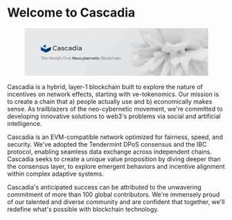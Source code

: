 # Welcome to Cascadia

<figure><img src=".gitbook/assets/image (2).png" alt=""><figcaption></figcaption></figure>

Cascadia is a hybrid, layer-1 blockchain built to explore the nature of incentives on network effects, starting with ve-tokenomics.  Our mission is to create a chain that a) people actually use and b) economically makes sense. As trailblazers of the neo-cybernetic movement, we're committed to developing innovative solutions to web3's problems via social and artificial intelligence.

Cascadia is an EVM-compatible network optimized for fairness, speed, and security. We've adopted the Tendermint DPoS consensus and the IBC protocol, enabling seamless data exchange across independent chains.  Cascadia seeks to create a unique value proposition by diving deeper than the consensus layer, to explore emergent behaviors and incentive alignment within complex adaptive systems.

Cascadia's anticipated success can be attributed to the unwavering commitment of more than 100 global contributors.  We're immensely proud of our talented and diverse community and are confident that together, we'll redefine what's possible with blockchain technology.
